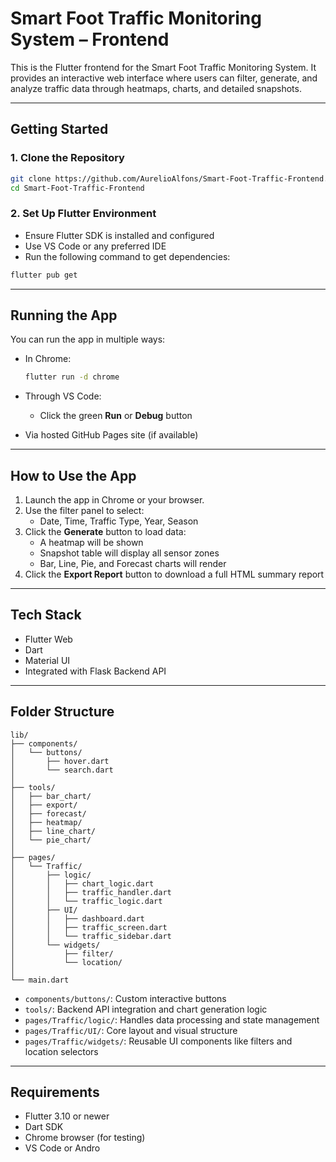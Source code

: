 # Smart Foot Traffic Monitoring System – Frontend

This is the Flutter frontend for the Smart Foot Traffic Monitoring System. It provides an interactive web interface where users can filter, generate, and analyze traffic data through heatmaps, charts, and detailed snapshots.

---

## Getting Started

### 1. Clone the Repository

```bash
git clone https://github.com/AurelioAlfons/Smart-Foot-Traffic-Frontend.git
cd Smart-Foot-Traffic-Frontend
```

### 2. Set Up Flutter Environment

- Ensure Flutter SDK is installed and configured
- Use VS Code or any preferred IDE
- Run the following command to get dependencies:

```bash
flutter pub get
```

---

## Running the App

You can run the app in multiple ways:

- In Chrome:
  ```bash
  flutter run -d chrome
  ```

- Through VS Code:
  - Click the green **Run** or **Debug** button

- Via hosted GitHub Pages site (if available)

---

## How to Use the App

1. Launch the app in Chrome or your browser.
2. Use the filter panel to select:
   - Date, Time, Traffic Type, Year, Season
3. Click the **Generate** button to load data:
   - A heatmap will be shown
   - Snapshot table will display all sensor zones
   - Bar, Line, Pie, and Forecast charts will render
4. Click the **Export Report** button to download a full HTML summary report

---

## Tech Stack

- Flutter Web
- Dart
- Material UI
- Integrated with Flask Backend API

---

## Folder Structure

```
lib/
├── components/
│   └── buttons/
│       ├── hover.dart
│       └── search.dart
│
├── tools/
│   ├── bar_chart/
│   ├── export/
│   ├── forecast/
│   ├── heatmap/
│   ├── line_chart/
│   └── pie_chart/
│
├── pages/
│   └── Traffic/
│       ├── logic/
│       │   ├── chart_logic.dart
│       │   ├── traffic_handler.dart
│       │   └── traffic_logic.dart
│       ├── UI/
│       │   ├── dashboard.dart
│       │   ├── traffic_screen.dart
│       │   └── traffic_sidebar.dart
│       └── widgets/
│           ├── filter/
│           └── location/
│
└── main.dart
```

- `components/buttons/`: Custom interactive buttons
- `tools/`: Backend API integration and chart generation logic
- `pages/Traffic/logic/`: Handles data processing and state management
- `pages/Traffic/UI/`: Core layout and visual structure
- `pages/Traffic/widgets/`: Reusable UI components like filters and location selectors


---

## Requirements

- Flutter 3.10 or newer
- Dart SDK
- Chrome browser (for testing)
- VS Code or Andro
